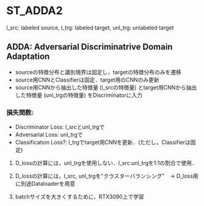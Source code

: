 # ST_ADDA2
l_src: labeled source, l_trg: labeled target, unl_trg: unlabeled target

## ADDA: Adversarial Discriminatrive Domain Adaptation
- sourceの特徴分布と識別境界は固定し，targetの特徴分布のみを遷移
- source用CNNとClassifierは固定．target用のCNNのみ更新
- source用CNNから抽出した特徴量 (l_srcの特徴量) とtarget用CNNから抽出した特徴量 (unl_trgの特徴量) をDiscriminatorに入力

### 損失関数:
- Discriminator Loss: l_srcとunl_trgで
- Adversarial Loss: unl_trgで
- Classification Loss?: l_trgでtarget用CNNを更新．(ただし，Classifierは固定)


1. D_lossの計算には，unl_trgを使用しない．l_src:unl_trgを1:1の割合で使用．

2. D_lossの計算には，l_src, unl_trgを"クラスターバランシング"　→ D_loss用に別途Dataloaderを用意

3. batchサイズを大きくするために，RTX3090上で学習


